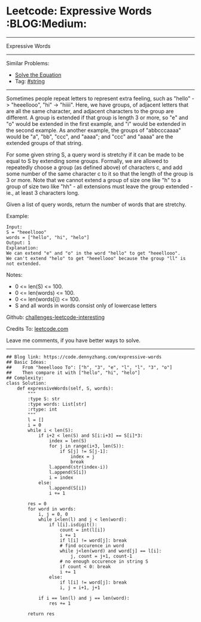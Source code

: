 # Leetcode: Expressive Words     :BLOG:Medium:


---

Expressive Words  

---

Similar Problems:  
-   [Solve the Equation](https://code.dennyzhang.com/solve-the-equation)
-   Tag: [#string](https://code.dennyzhang.com/tag/string)

---

Sometimes people repeat letters to represent extra feeling, such as "hello" -> "heeellooo", "hi" -> "hiiii".  Here, we have groups, of adjacent letters that are all the same character, and adjacent characters to the group are different.  A group is extended if that group is length 3 or more, so "e" and "o" would be extended in the first example, and "i" would be extended in the second example.  As another example, the groups of "abbcccaaaa" would be "a", "bb", "ccc", and "aaaa"; and "ccc" and "aaaa" are the extended groups of that string.  

For some given string S, a query word is stretchy if it can be made to be equal to S by extending some groups.  Formally, we are allowed to repeatedly choose a group (as defined above) of characters c, and add some number of the same character c to it so that the length of the group is 3 or more.  Note that we cannot extend a group of size one like "h" to a group of size two like "hh" - all extensions must leave the group extended - ie., at least 3 characters long.  

Given a list of query words, return the number of words that are stretchy.  

Example:  

    Input: 
    S = "heeellooo"
    words = ["hello", "hi", "helo"]
    Output: 1
    Explanation: 
    We can extend "e" and "o" in the word "hello" to get "heeellooo".
    We can't extend "helo" to get "heeellooo" because the group "ll" is not extended.

Notes:  

-   0 <= len(S) <= 100.
-   0 <= len(words) <= 100.
-   0 <= len(words[i]) <= 100.
-   S and all words in words consist only of lowercase letters

Github: [challenges-leetcode-interesting](https://github.com/DennyZhang/challenges-leetcode-interesting/tree/master/expressive-words)  

Credits To: [leetcode.com](https://leetcode.com/problems/expressive-words/description/)  

Leave me comments, if you have better ways to solve.  

---

    ## Blog link: https://code.dennyzhang.com/expressive-words
    ## Basic Ideas:
    ##    From "heeellooo To": ["h", "3", "e", "l", "l", "3", "o"]
    ##    Then compare it with ["hello", "hi", "helo"]
    ## Complexity:
    class Solution:
        def expressiveWords(self, S, words):
            """
            :type S: str
            :type words: List[str]
            :rtype: int
            """
            l = []
            i = 0
            while i < len(S):
                if i+2 < len(S) and S[i:i+3] == S[i]*3:
                    index = len(S)
                    for j in range(i+3, len(S)):
                        if S[j] != S[j-1]:
                            index = j
                            break
                    l.append(str(index-i))
                    l.append(S[i])
                    i = index
                else:
                    l.append(S[i])
                    i += 1
    
            res = 0
            for word in words:
                i, j = 0, 0
                while i<len(l) and j < len(word):
                    if l[i].isdigit():
                        count = int(l[i])
                        i += 1
                        if l[i] != word[j]: break
                        # find occurence in word
                        while j<len(word) and word[j] == l[i]:
                            j, count = j+1, count-1
                        # no enough occurence in string S
                        if count < 0: break
                        i += 1
                    else:
                        if l[i] != word[j]: break
                        i, j = i+1, j+1
    
                if i == len(l) and j == len(word):
                    res += 1
    
            return res
